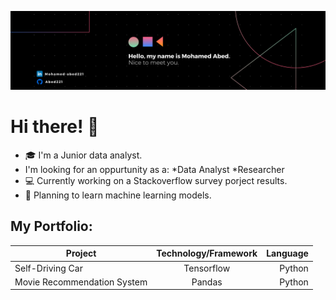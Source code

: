 ![Welcome](/banner.png "Banner")
# Hi there! 👋

* :mortar_board: I'm a Junior data analyst.
* I'm looking for an oppurtunity as a:
    *Data Analyst
    *Researcher
* :computer: Currently working on a Stackoverflow survey porject results.
* 🌱 Planning to learn machine learning models.

## My Portfolio:

| Project                     | Technology/Framework | Language |
| --------------------------- |:--------------------:| --------:|
| Self-Driving Car            | Tensorflow           | Python   |
| Movie Recommendation System | Pandas               | Python   |
